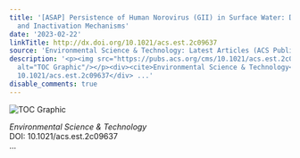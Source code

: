 ```yaml
---
title: '[ASAP] Persistence of Human Norovirus (GII) in Surface Water: Decay Rate Constants
  and Inactivation Mechanisms'
date: '2023-02-22'
linkTitle: http://dx.doi.org/10.1021/acs.est.2c09637
source: 'Environmental Science & Technology: Latest Articles (ACS Publications)'
description: '<p><img src="https://pubs.acs.org/cms/10.1021/acs.est.2c09637/asset/images/medium/es2c09637_0004.gif"
  alt="TOC Graphic"/></p><div><cite>Environmental Science & Technology</cite></div><div>DOI:
  10.1021/acs.est.2c09637</div> ...'
disable_comments: true
---
```

<p><img src="https://pubs.acs.org/cms/10.1021/acs.est.2c09637/asset/images/medium/es2c09637_0004.gif" alt="TOC Graphic"/></p><div><cite>Environmental Science & Technology</cite></div><div>DOI: 10.1021/acs.est.2c09637</div> ...